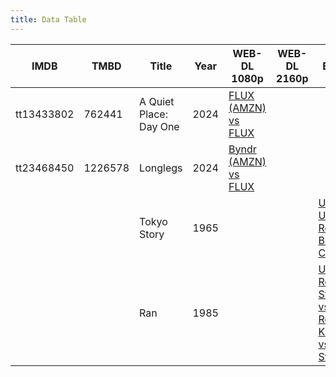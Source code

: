 ```yaml
---
title: Data Table
---
```


| IMDB | TMBD | Title | Year | WEB-DL 1080p | WEB-DL 2160p | BD 1080p | BD 2160p |
| --- | --- | --- | --- | --- | --- | --- | --- |
| tt13433802 | 762441 | A Quiet Place: Day One | 2024 | [FLUX (AMZN) vs FLUX](https://slow.pics/c/cLGI7Sef) | | |
| tt23468450 | 1226578 | Longlegs | 2024 | [Byndr (AMZN) vs FLUX](https://slow.pics/c/7K2sxt5P) | |
| | | Tokyo Story | 1965 | | | [UK BFI vs. UK Remastered BFI vs. US CC](https://slow.pics/c/yBFNnG30) | |
| | | Ran | 1985 | | | [UK Remaster StudioCanal vs. JP Remaster Kadokawa vs. US StudioCanal](https://slow.pics/c/4SAVQvaO) | |
